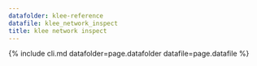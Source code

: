 ```yaml
---
datafolder: klee-reference
datafile: klee_network_inspect
title: klee network inspect
---
```

{% include cli.md datafolder=page.datafolder datafile=page.datafile %}
